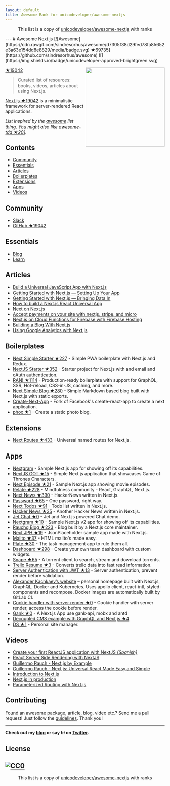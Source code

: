 ```yaml
---
layout: default
title: Awesome Rank for unicodeveloper/awesome-nextjs
---
```


<p align="center">
	This list is a copy of <a href="https://github.com/unicodeveloper/awesome-nextjs">unicodeveloper/awesome-nextjs</a> with ranks
</p>
---
# Awesome Next.js [![Awesome](https://cdn.rawgit.com/sindresorhus/awesome/d7305f38d29fed78fa85652e3a63e154dd8e8829/media/badge.svg) ★69735](https://github.com/sindresorhus/awesome) ![](https://img.shields.io/badge/unicodeveloper-approved-brightgreen.svg)

[<img src="https://rawgit.com/ooade/awesome-nextjs/master/nextjs-logo.svg" align="right" width="250"> ★19042](https://github.com/zeit/next.js)

> Curated list of resources: books, videos, articles about using Next.js.

[Next.js ★19042](https://github.com/zeit/next.js) is a minimalistic framework for server-rendered React applications.

*List inspired by the [awesome](https://github.com/sindresorhus/awesome) list thing. You might also like [awesome-tdd ★201](https://github.com/unicodeveloper/awesome-tdd).*

## Contents
- [Community](#community)
- [Essentials](#essentials)
- [Articles](#articles)
- [Boilerplates](#boilerplates)
- [Extensions](#extensions)
- [Apps](#apps)
- [Videos](#videos)

## Community
* [Slack](https://zeit.chat)
* [GitHub ★19042](https://github.com/zeit/next.js)

## Essentials
* [Blog](https://zeit.co/blog/next)
* [Learn](https://learnnextjs.com/)

## Articles
 * [Build a Universal JavaScript App with Next.js](https://auth0.com/blog/building-universal-apps-with-nextjs)
 * [Getting Started with Next.js — Setting Up Your App](https://labs.redantler.com/getting-started-with-next-js-article-one-a1d9780ea9e0#.863nl4wnq)
 * [Getting Started with Next.js — Bringing Data In](https://labs.redantler.com/getting-started-with-next-js-bringing-data-in-bf40558698e2#.twjv5xk5w)
 * [How to build a Next.js React Universal App](https://medium.com/cosmicjs/how-to-build-a-next-js-react-universal-app-e610a0bc2124#.b8ayt9f39)
 * [Next on Next.js](https://jsmantra.com/next-on-next-js-1a134505f346#.sf2f64u4r)
 * [Accept payments on your site with nextjs, stripe, and micro](https://hackernoon.com/accept-payments-on-your-site-with-nextjs-stripe-and-micro-371de95b22d5?source=activity---post_recommended)
 * [Next.js on Cloud Functions for Firebase with Firebase Hosting](https://medium.com/@jthegedus/next-js-on-cloud-functions-for-firebase-with-firebase-hosting-7911465298f2)
 * [Building a Blog With Next.js](https://timber.io/blog/building-a-blog-with-next-js)
 * [Using Google Analytics with Next.js](https://malloc.fi/using-google-analytics-with-next-js)


## Boilerplates
* [Next Simple Starter ★227](https://github.com/ooade/NextSimpleStarter) - Simple PWA boilerplate with Next.js and Redux.
* [NextJS Starter ★352](https://github.com/iaincollins/nextjs-starter) - Starter project for Next.js with and email and oAuth authentication.
* [RAN! ★1114](https://github.com/sly777/ran) - Production-ready boilerplate with support for GraphQL, SSR, Hot-reload, CSS-in-JS, caching, and more.
* [Next Simple Blog ★280](https://github.com/tscanlin/next-blog) - Simple Markdown based blog built with Next.js with static exports.
* [Create-Next-App](https://open.segment.com/create-next-app) - Fork of Facebook's create-react-app to create a next application.
* [phox ★1](https://github.com/herschel666/phox) - Create a static photo blog.

## Extensions
* [Next Routes ★433](https://github.com/fridays/next-routes) - Universal named routes for Next.js.

## Apps
* [Nextgram](https://github.com/zeit/nextgram) - Sample Next.js app for showing off its capabilities.
* [NextJS GOT ★15](https://github.com/auth0-blog/nextjs-got) - Simple Next.js application that showcases Game of Thrones Characters.
* [Next Episode ★21](https://github.com/timneutkens/next-episode) - Sample Next.js app showing movie episodes.
* [Relate ★228](https://github.com/RelateNow/relate) - Mindfulness community - React, GraphQL, Next.js.
* [Next News ★390](https://github.com/now-examples/next-news) - HackerNews written in Next.js.
* [Password ★65](https://github.com/dotcypress/password) - One password, right way.
* [Next Todos ★91](https://github.com/lipp/next-todos) - Todo list written in Next.js.
* [Hacker News ★35](https://github.com/lipp/hackernews) - Another Hacker News written in Next.js.
* [Jet Chat ★0](https://github.com/lipp/jet-chat) - Jet and Next.js powered Chat demo.
* [Nextgram ★10](https://github.com/arunoda/nextgram) - Sample Next.js v2 app for showing off its capabilities.
* [Rauchg Blog ★223](https://github.com/rauchg/blog) - Blog built by a Next.js core maintainer.
* [Next JPH ★19](https://github.com/renatorib/next-jph) - JsonPlaceholder sample app made with Next.js.
* [Mailto ★37](https://github.com/dawsbot/mailto) - HTML mailto's made easy.
* [Plate ★30](https://github.com/knipferrc/plate) - The task management app to rule them all.
* [Dashboard ★298](https://github.com/danielbayerlein/dashboard) - Create your own team dashboard with custom widgets.
* [Snape ★65](https://github.com/ritz078/snape) - A torrent client to search, stream and download torrents. 
* [Trello Resume ★3](https://github.com/juliandavidmr/TrelloResume) - Converts trello data into fast read information.
* [Server Authentication with JWT ★13](https://github.com/estrada9166/server-authentication-next.js) - Server authentication, prevent render before validation.
* [Alexander Kachkaev’s website](https://gitlab.com/kachkaev/website-frontend/) – personal homepage built with Next.js, GraphQL, Docker and Kubernetes. Uses apollo client, react-intl, styled-components and recompose. Docker images are automatically built by GitLab CI. 
* [Cookie handler with server render ★0](https://github.com/estrada9166/cookie-handler-next.js) - Cookie handler with server render, access the cookie before render.
* [Gank ★0](https://github.com/OrangeXC/gank) - A Next.js App use gank-api, mobx and antd
* [Decoupled CMS example with GraphQL and Next.js ★4](https://github.com/janit/decoupled-cms-nextjs-graphql)
* [DS ★1](https://github.com/divyenduz/ds) - Personal site manager.

## Videos

* [Create your first ReactJS application with NextJS _[Spanish]_](https://www.youtube.com/watch?v=-7Ft5LxPeWs)
* [React Server Side Rendering with NextJS](https://www.youtube.com/watch?v=JEBkh_vleTs&t)
* [Guillermo Rauch - Next.js by Example](https://www.youtube.com/watch?v=DLGJfa3Xv-0)
* [Guillermo Rauch - Next.js: Universal React Made Easy and Simple](https://www.youtube.com/watch?v=evaMpdSiZKk)
* [Introduction to Next.js](https://www.youtube.com/watch?v=Fnw3lNeH-XI)
* [Next.js in production](https://www.youtube.com/watch?v=h6rETZH6Ym0)
* [Parameterized Routing with Next.js](https://www.youtube.com/watch?v=2cJya4h5ync)

## Contributing
Found an awesome package, article, blog, video etc.? Send me a pull request! Just follow the [guidelines](https://github.com/unicodeveloper/awesome-nextjs/blob/master//CONTRIBUTING.md). Thank you!

---
**Check out my [blog](https://goodheads.io) or say *hi* on [Twitter](https://twitter.com/unicodeveloper).**

## License
[![CC0](http://mirrors.creativecommons.org/presskit/buttons/88x31/svg/cc-zero.svg)](http://creativecommons.org/publicdomain/zero/1.0/)
---
<p align="center">
	This list is a copy of <a href="https://github.com/unicodeveloper/awesome-nextjs">unicodeveloper/awesome-nextjs</a> with ranks
</p>
